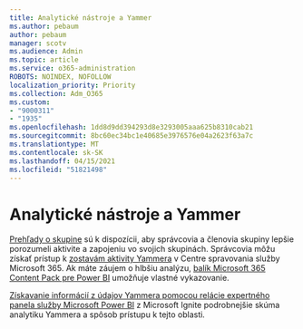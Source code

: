 ```yaml
---
title: Analytické nástroje a Yammer
ms.author: pebaum
author: pebaum
manager: scotv
ms.audience: Admin
ms.topic: article
ms.service: o365-administration
ROBOTS: NOINDEX, NOFOLLOW
localization_priority: Priority
ms.collection: Adm_O365
ms.custom:
- "9000311"
- "1935"
ms.openlocfilehash: 1dd8d9dd394293d8e3293005aaa625b8310cab21
ms.sourcegitcommit: 8bc60ec34bc1e40685e3976576e04a2623f63a7c
ms.translationtype: MT
ms.contentlocale: sk-SK
ms.lasthandoff: 04/15/2021
ms.locfileid: "51821498"
---
```

# <a name="analytics-and-yammer"></a>Analytické nástroje a Yammer

[Prehľady o skupine](https://support.office.com/article/view-group-insights-in-yammer-73f9fa6d-d442-4f25-9194-d5317c9328ab) sú k dispozícii, aby správcovia a členovia skupiny lepšie porozumeli aktivite a zapojeniu vo svojich skupinách. Správcovia môžu získať prístup k [zostavám aktivity Yammera](https://docs.microsoft.com/microsoft-365/admin/activity-reports/yammer-activity-report) v Centre spravovania služby Microsoft 365. Ak máte záujem o hlbšiu analýzu, [balík Microsoft 365 Content Pack pre Power BI](https://docs.microsoft.com/microsoft-365/admin/usage-analytics/enable-usage-analytics) umožňuje vlastné vykazovanie.

[Získavanie informácií z údajov Yammera pomocou relácie expertného panela služby Microsoft Power BI](https://aka.ms/MiningYammerDataIgnite2017) z Microsoft Ignite podrobnejšie skúma analytiku Yammera a spôsob prístupu k tejto oblasti.
